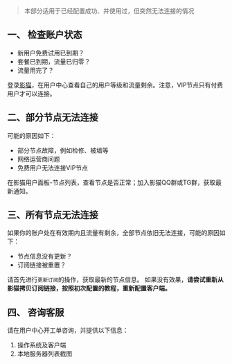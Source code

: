 
> 本部分适用于已经配置成功、并使用过，但突然无法连接的情况


## 一、 检查账户状态

- 新用户免费试用已到期？
- 套餐已到期，流量已归零？
- 流量用完了？

登录[影猫](https://sscat.me)，在用户中心查看自己的用户等级和流量剩余。注意，VIP节点只有付费用户才可以连接。

## 二、部分节点无法连接
可能的原因如下：

- 部分节点故障，例如检修、被墙等
- 网络运营商问题
- 免费用户无法连接VIP节点

在影猫用户面板-节点列表，查看节点是否正常；加入影猫QQ群或TG群，获取最新通知。

## 三、所有节点无法连接
如果你的账户处在有效期内且流量有剩余，全部节点依旧无法连接，可能的原因如下：

- 节点信息没有更新？
- 订阅链接被重置？

请首先进行`更新订阅`的操作，获取最新的节点信息。
如果没有效果，**请尝试重新从影猫拷贝订阅链接，按照初次配置的教程，重新配置客户端。**

## 四、 咨询客服
请在用户中心开工单咨询，并提供以下信息：
1. 操作系统及客户端
2. 本地服务器列表截图


